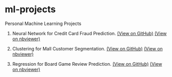 # ml-projects
Personal Machine Learning Projects

1. Neural Network for Credit Card Fraud Prediction.
[(View on GitHub)](https://github.com/afiffitri-amin/ml-projects/blob/master/credit-card-fraud/credit-card-fraud.ipynb)
[(View on nbviewer)](https://nbviewer.jupyter.org/github/afiffitri-amin/ml-projects/blob/master/credit-card-fraud/credit-card-fraud.ipynb)

2. Clustering for Mall Customer Segmentation.
[(View on GitHub)](https://github.com/afiffitri-amin/ml-projects/blob/master/mall-segmentation/Customer%20Segmentation%20(Clustering).ipynb)
[(View on nbviewer)](https://nbviewer.jupyter.org/github/afiffitri-amin/ml-projects/blob/master/mall-segmentation/Customer%20Segmentation%20%28Clustering%29.ipynb)

3. Regression for Board Game Review Prediction.
[(View on GitHub)](https://github.com/afiffitri-amin/ml-projects/blob/master/board-game-review/Board%20Game%20Review%20Prediction%20using%20Regression%20Models.ipynb)
[(View on nbviewer)](https://nbviewer.jupyter.org/github/afiffitri-amin/ml-projects/blob/master/board-game-review/Board%20Game%20Review%20Prediction%20using%20Regression%20Models.ipynb)
